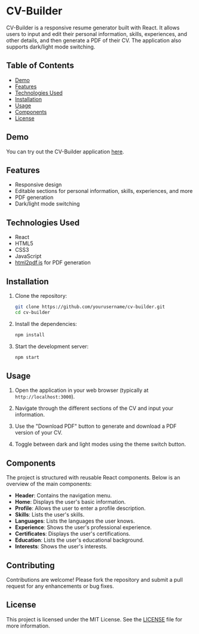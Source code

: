 # CV-Builder

CV-Builder is a responsive resume generator built with React. It allows users to input and edit their personal information, skills, experiences, and other details, and then generate a PDF of their CV. The application also supports dark/light mode switching.

## Table of Contents

- [Demo](#demo)
- [Features](#features)
- [Technologies Used](#technologies-used)
- [Installation](#installation)
- [Usage](#usage)
- [Components](#components)
- [License](#license)

## Demo

You can try out the CV-Builder application [here](#).

## Features

- Responsive design
- Editable sections for personal information, skills, experiences, and more
- PDF generation
- Dark/light mode switching

## Technologies Used

- React
- HTML5
- CSS3
- JavaScript
- [html2pdf.js](https://github.com/eKoopmans/html2pdf.js) for PDF generation

## Installation

1. Clone the repository:
    ```bash
    git clone https://github.com/yourusername/cv-builder.git
    cd cv-builder
    ```

2. Install the dependencies:
    ```bash
    npm install
    ```

3. Start the development server:
    ```bash
    npm start
    ```

## Usage

1. Open the application in your web browser (typically at `http://localhost:3000`).

2. Navigate through the different sections of the CV and input your information.

3. Use the "Download PDF" button to generate and download a PDF version of your CV.

4. Toggle between dark and light modes using the theme switch button.

## Components

The project is structured with reusable React components. Below is an overview of the main components:

- **Header**: Contains the navigation menu.
- **Home**: Displays the user's basic information.
- **Profile**: Allows the user to enter a profile description.
- **Skills**: Lists the user's skills.
- **Languages**: Lists the languages the user knows.
- **Experience**: Shows the user's professional experience.
- **Certificates**: Displays the user's certifications.
- **Education**: Lists the user's educational background.
- **Interests**: Shows the user's interests.

## Contributing

Contributions are welcome! Please fork the repository and submit a pull request for any enhancements or bug fixes.

## License

This project is licensed under the MIT License. See the [LICENSE](LICENSE) file for more information.
